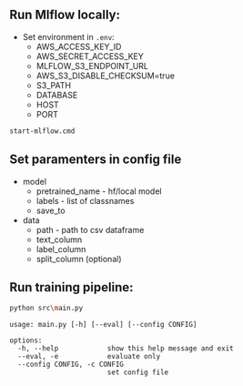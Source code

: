 ## Run Mlflow locally:
* Set environment in `.env`:
  * AWS_ACCESS_KEY_ID
  * AWS_SECRET_ACCESS_KEY
  * MLFLOW_S3_ENDPOINT_URL
  * AWS_S3_DISABLE_CHECKSUM=true
  * S3_PATH
  * DATABASE
  * HOST
  * PORT
```bash
start-mlflow.cmd
```
## Set paramenters in config file
* model
  * pretrained_name - hf/local model
  * labels - list of classnames
  * save_to
* data
  * path - path to csv dataframe
  * text_column
  * label_column
  * split_column (optional)

## Run training pipeline:

```bash
python src\main.py
```
```        
usage: main.py [-h] [--eval] [--config CONFIG]

options:
  -h, --help            show this help message and exit
  --eval, -e            evaluate only
  --config CONFIG, -c CONFIG
                        set config file
```
